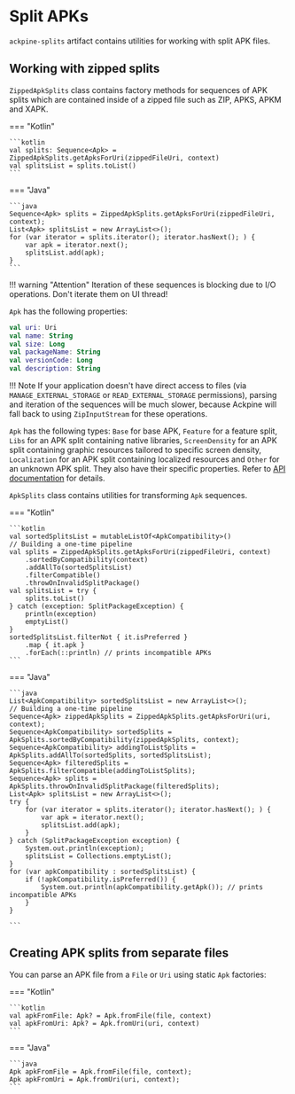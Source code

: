 Split APKs
==========

`ackpine-splits` artifact contains utilities for working with split APK files.

Working with zipped splits
--------------------------

`ZippedApkSplits` class contains factory methods for sequences of APK splits which are contained inside of a zipped file such as ZIP, APKS, APKM and XAPK.

=== "Kotlin"

    ```kotlin
    val splits: Sequence<Apk> = ZippedApkSplits.getApksForUri(zippedFileUri, context)
    val splitsList = splits.toList()
    ```

=== "Java"

    ```java
    Sequence<Apk> splits = ZippedApkSplits.getApksForUri(zippedFileUri, context);
    List<Apk> splitsList = new ArrayList<>();
	for (var iterator = splits.iterator(); iterator.hasNext(); ) {
        var apk = iterator.next();
        splitsList.add(apk);
    }
    ```

!!! warning "Attention"
    Iteration of these sequences is blocking due to I/O operations. Don't iterate them on UI thread!

`Apk` has the following properties:

```kotlin
val uri: Uri
val name: String
val size: Long
val packageName: String
val versionCode: Long
val description: String
```

!!! Note
    If your application doesn't have direct access to files (via `MANAGE_EXTERNAL_STORAGE` or `READ_EXTERNAL_STORAGE` permissions), parsing and iteration of the sequences will be much slower, because Ackpine will fall back to using `ZipInputStream` for these operations.

`Apk` has the following types: `Base` for base APK, `Feature` for a feature split, `Libs` for an APK split containing native libraries, `ScreenDensity` for an APK split containing graphic resources tailored to specific screen density, `Localization` for an APK split containing localized resources and `Other` for an unknown APK split. They also have their specific properties. Refer to [API documentation](api/ackpine-splits/index.html) for details.

`ApkSplits` class contains utilities for transforming `Apk` sequences.

=== "Kotlin"

    ```kotlin
    val sortedSplitsList = mutableListOf<ApkCompatibility>()
    // Building a one-time pipeline
    val splits = ZippedApkSplits.getApksForUri(zippedFileUri, context)
        .sortedByCompatibility(context)
        .addAllTo(sortedSplitsList)
        .filterCompatible()
        .throwOnInvalidSplitPackage()
    val splitsList = try {
        splits.toList()
    } catch (exception: SplitPackageException) {
        println(exception)
        emptyList()
    }
    sortedSplitsList.filterNot { it.isPreferred }
        .map { it.apk }
        .forEach(::println) // prints incompatible APKs
    ```

=== "Java"

    ```java
    List<ApkCompatibility> sortedSplitsList = new ArrayList<>();
    // Building a one-time pipeline
    Sequence<Apk> zippedApkSplits = ZippedApkSplits.getApksForUri(uri, context);
    Sequence<ApkCompatibility> sortedSplits = ApkSplits.sortedByCompatibility(zippedApkSplits, context);
    Sequence<ApkCompatibility> addingToListSplits = ApkSplits.addAllTo(sortedSplits, sortedSplitsList);
    Sequence<Apk> filteredSplits = ApkSplits.filterCompatible(addingToListSplits);
    Sequence<Apk> splits = ApkSplits.throwOnInvalidSplitPackage(filteredSplits);
    List<Apk> splitsList = new ArrayList<>();
	try {
	    for (var iterator = splits.iterator(); iterator.hasNext(); ) {
            var apk = iterator.next();
            splitsList.add(apk);
        }
    } catch (SplitPackageException exception) {
        System.out.println(exception);
        splitsList = Collections.emptyList();
    }
    for (var apkCompatibility : sortedSplitsList) {
        if (!apkCompatibility.isPreferred()) {
            System.out.println(apkCompatibility.getApk()); // prints incompatible APKs
        }
    }
    
    ```

Creating APK splits from separate files
---------------------------------------

You can parse an APK file from a `File` or `Uri` using static `Apk` factories:

=== "Kotlin"

    ```kotlin
    val apkFromFile: Apk? = Apk.fromFile(file, context)
    val apkFromUri: Apk? = Apk.fromUri(uri, context)
    ```

=== "Java"

    ```java
    Apk apkFromFile = Apk.fromFile(file, context);
    Apk apkFromUri = Apk.fromUri(uri, context);
    ```